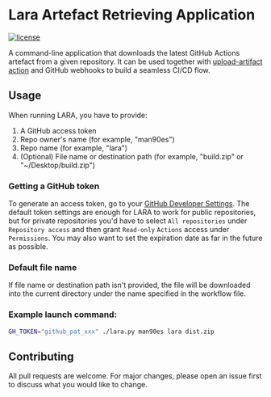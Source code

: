# Lara Artefact Retrieving Application

[![license](https://img.shields.io/github/license/octoman90/lara)](https://github.com/octoman90/lara)

A command-line application that downloads the latest GitHub Actions artefact from a given repository. It can be used together with [upload-artifact action](https://github.com/actions/upload-artifact) and GitHub webhooks to build a seamless CI/CD flow.

## Usage
When running LARA, you have to provide:
1. A GitHub access token
2. Repo owner's name (for example, "man90es")
3. Repo name (for example, "lara")
4. (Optional) File name or destination path (for example, "build.zip" or "~/Desktop/build.zip")

### Getting a GitHub token
To generate an access token, go to your [GitHub Developer Settings](https://github.com/settings/tokens). The default token settings are enough for LARA to work for public repositories, but for private repositories you'd have to select 	`All repositories` under `Repository access` and then grant `Read-only` `Actions` access under `Permissions`. You may also want to set the expiration date as far in the future as possible.

### Default file name
If file name or destination path isn't provided, the file will be downloaded into the current directory under the name specified in the workflow file.

### Example launch command:
```sh
GH_TOKEN="github_pat_xxx" ./lara.py man90es lara dist.zip
```

## Contributing
All pull requests are welcome. For major changes, please open an issue first to discuss what you would like to change.

